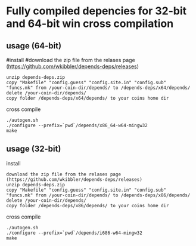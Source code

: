 Fully compiled depencies for 32-bit and 64-bit win cross compilation
========================================================================

usage (64-bit)
---------------
#install
#download the zip file from the relases page (https://github.com/wkibbler/depends-deps/releases)
```bashl
unzip depends-deps.zip
copy "Makefile" "config.guess" "config.site.in" "config.sub" "funcs.mk" from /your-coin-dir/depends/ to /depends-deps/x64/depends/
delete /your-coin-dir/depends/
copy folder /depends-deps/x64/depends/ to your coins home dir
```
cross compile
```bashl
./autogen.sh
./configure --prefix=`pwd`/depends/x86_64-w64-mingw32
make
```

usage (32-bit)
---------------
install 
```bashl
download the zip file from the relases page (https://github.com/wkibbler/depends-deps/releases)
unzip depends-deps.zip
copy "Makefile" "config.guess" "config.site.in" "config.sub" "funcs.mk" from /your-coin-dir/depends/ to /depends-deps/x86/depends/
delete /your-coin-dir/depends/
copy folder /depends-deps/x86/depends/ to your coins home dir
```
cross compile
```bashl
./autogen.sh
./configure --prefix=`pwd`/depends/i686-w64-mingw32
make
```


